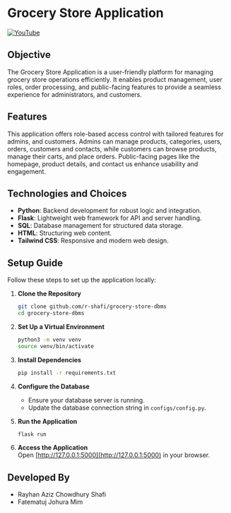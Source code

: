 # Grocery Store Application

[![YouTube](https://img.youtube.com/vi/HwSxZm_Uqr4/0.jpg)](https://www.youtube.com/watch?v=HwSxZm_Uqr4)

## Objective

The Grocery Store Application is a user-friendly platform for managing grocery store operations efficiently. It enables product management, user roles, order processing, and public-facing features to provide a seamless experience for administrators, and customers.

## Features

This application offers role-based access control with tailored features for admins, and customers. Admins can manage products, categories, users, orders, customers and contacts, while customers can browse products, manage their carts, and place orders. Public-facing pages like the homepage, product details, and contact us enhance usability and engagement.

## Technologies and Choices

- **Python**: Backend development for robust logic and integration.
- **Flask**: Lightweight web framework for API and server handling.
- **SQL**: Database management for structured data storage.
- **HTML**: Structuring web content.
- **Tailwind CSS**: Responsive and modern web design.

## Setup Guide

Follow these steps to set up the application locally:

1. **Clone the Repository**

   ```bash
   git clone github.com/r-shafi/grocery-store-dbms
   cd grocery-store-dbms
   ```

2. **Set Up a Virtual Environment**

   ```bash
   python3 -m venv venv
   source venv/bin/activate
   ```

3. **Install Dependencies**

   ```bash
   pip install -r requirements.txt
   ```

4. **Configure the Database**

   - Ensure your database server is running.
   - Update the database connection string in `configs/config.py`.

5. **Run the Application**

   ```bash
   flask run
   ```

6. **Access the Application**  
   Open [http://127.0.0.1:5000](http://127.0.0.1:5000) in your browser.

## Developed By

- Rayhan Aziz Chowdhury Shafi
- Fatematuj Johura Mim
